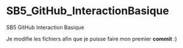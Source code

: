 # SB5_GitHub_InteractionBasique
SB5 GitHub Interaction Basique 

Je modifie les fichiers afin que je puisse faire mon premier **commit** :) 

